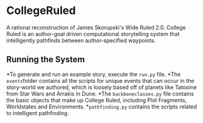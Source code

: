 # CollegeRuled
A rational reconstruction of James Skorupski's Wide Ruled 2.0. College Ruled is an author-goal driven computational storytelling system that intelligently pathfinds between author-specified waypoints.

## Running the System
*To generate and run an example story, execute the `run.py` file.
*The `events`folder contains all the scripts for unique events that can occur in the story-world we authored, which is loosely based off of planets like Tatooine from Star Wars and Arrakis in Dune.
*The `backboneclasses.py` file contains the basic objects that make up College Ruled, including Plot Fragments, Worldstates and Environments.
*`pathfinding.py` contains the scripts related to intelligent pathfinding.
